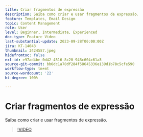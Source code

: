 ```yaml
---
title: Criar fragmentos de expressão
description: Saiba como criar e usar fragmentos de expressão.
feature: Templates, Email Design
topic: Content Management
role: User
level: Beginner, Intermediate, Experienced
doc-type: Feature Video
last-substantial-update: 2023-09-28T00:00:00Z
jira: KT-14043
thumbnail: 3424587.jpeg
hidefromtoc: false
exl-id: e97ad4be-0d42-4516-8c20-948c604c61a3
source-git-commit: bb6dc1a70df284f58645336e139d1b78c5cfe590
workflow-type: tm+mt
source-wordcount: '22'
ht-degree: 100%

---
```


# Criar fragmentos de expressão

Saiba como criar e usar fragmentos de expressão.

>[!VIDEO](https://video.tv.adobe.com/v/3424587/?learn=on)
